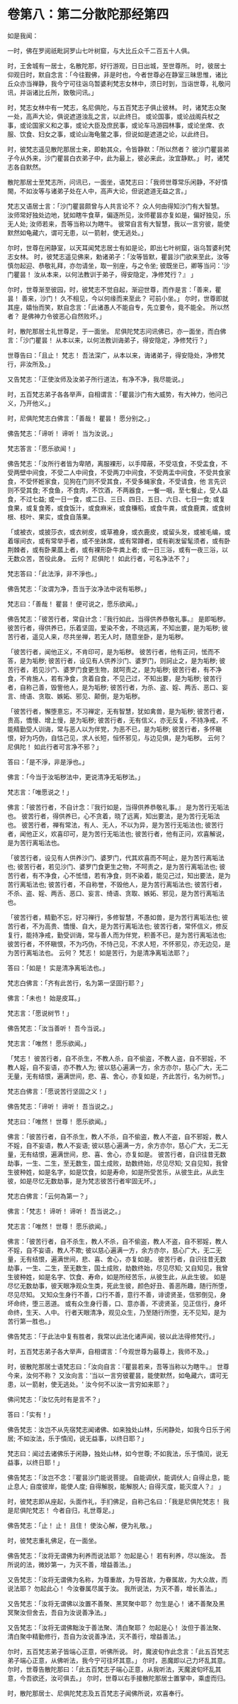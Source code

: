 # 卷第八：第二分散陀那经第四

如是我闻：

一时，佛在罗阅祇毗訶罗山七叶树窟，与大比丘众千二百五十人俱。

时，王舍城有一居士，名散陀那，好行游观，日日出城，至世尊所。 时，彼居士仰观日时，默自念言：「今往觐佛，非是时也，今者世尊必在静室三昧思惟，诸比丘众亦当禅静，我今宁可往诣乌暂婆利梵志女林中，须日时到，当诣世尊，礼敬问讯，并诣诸比丘所，致敬问讯。」

时，梵志女林中有一梵志，名尼俱陀，与五百梵志子俱止彼林。 时，诸梵志众聚一处，高声大论，俱说遮道浊乱之言，以此终日。 或论国事，或论战阁兵杖之事，或论国家义和之事，或论大臣及庶民事，或论车马游园林事，或论坐席、衣服、饮食、妇女之事，或论山海龟鳖之事，但说如是遮道之论，以此终日。

时，彼梵志遥见散陀那居士来，即勅其众，令皆静默：「所以然者？ 彼沙门瞿昙弟子今从外来，沙门瞿昙白衣弟子中，此为最上，彼必来此，汝宜静默。」 时，诸梵志各自默然。

散陀那居士至梵志所，问讯已，一面坐，语梵志曰：「我师世尊常乐闲静，不好憒閙，不如汝等与诸弟子处在人中，高声大论，但说遮道无益之言。」

梵志又语居士言：「沙门瞿昙颇曾与人共言论不？ 众人何由得知沙门有大智慧。 汝师常好独处边地，犹如瞎牛食草，偏逐所见，汝师瞿昙亦复如是，偏好独见，乐无人处; 汝师若来，吾等当称以为瞎牛。 彼常自言有大智慧，我以一言穷彼，能使默然如龟藏六，谓可无患，以一箭射，使无逃处。」

尔时，世尊在闲静室，以天耳闻梵志居士有如是论，即出七叶树窟，诣乌暂婆利梵志女林。 时，彼梵志遥见佛来，勅诸弟子：「汝等皆默，瞿昙沙门欲来至此，汝等慎勿起迎、恭敬礼拜，亦勿请坐，取一别座，与之令坐; 彼既坐已，卿等当问：'沙门瞿昙！ 汝从本来，以何法教训于弟子，得安隐定，净修梵行？』 」

尔时，世尊渐至彼园，时，彼梵志不觉自起，渐迎世尊，而作是言：「善来，瞿昙！ 善来，沙门！ 久不相见，今以何缘而来至此？ 可前小坐。」 尔时，世尊即就其座，嬉怡而笑，默自念言：「此诸愚人不能自专，先立要令，竟不能全。 所以然者？ 是佛神力令彼恶心自然败坏。」

时，散陀那居士礼世尊足，于一面坐。 尼俱陀梵志问讯佛已，亦一面坐，而白佛言：「沙门瞿昙！ 从本以来，以何法教训诲弟子，得安隐定，净修梵行？」

世尊告曰：「且止！ 梵志！ 吾法深广，从本以来，诲诸弟子，得安隐处，净修梵行，非汝所及。」

又告梵志：「正使汝师及汝弟子所行道法，有净不净，我尽能说。」

时，五百梵志弟子各各举声，自相谓言：「瞿昙沙门有大威势，有大神力，他问己义，乃开他义。」

时，尼俱陀梵志白佛言：「善哉！ 瞿昙！ 愿分别之。」

佛告梵志：「谛听！ 谛听！ 当为汝说。」

梵志答言：「愿乐欲闻！」

佛告梵志：「汝所行者皆为卑陋，离服裸形，以手障蔽，不受瓨食，不受盂食，不受两壁中间食，不受二人中间食，不受两刀中间食，不受两盂中间食，不受共食家食，不受怀姙家食，见狗在门则不受其食，不受多蝇家食，不受请食，他 言先识则不受其食; 不食鱼，不食肉，不饮酒，不两器食，一餐一咽，至七餐止，受人益食，不过七益; 或一日一食，或二日、三日、四日、五日、六日、七日一食; 或复食果，或复食莠，或食饭汁，或食麻米，或食稴稻，或食牛粪，或食鹿粪，或食树根、枝叶、果实，或食自落果。

「或被衣，或披莎衣，或衣树皮，或草襜身，或衣鹿皮，或留头发，或被毛编，或着塜间衣，或有常举手者，或不坐牀席，或有常蹲者，或有剃发留髦须者，或有卧荆棘者，或有卧果蓏上者，或有裸形卧牛粪上者; 或一日三浴，或有一夜三浴，以无数众苦，苦役此身。 云何？ 尼俱陀！ 如此行者，可名净法不？」

梵志答曰：「此法淨，非不淨也。」

佛告梵志：「汝谓为净，吾当于汝净法中说有垢秽。」

梵志曰：「善哉！ 瞿昙！ 便可说之，愿乐欲闻。」

佛告梵志：「彼苦行者，常自计念：『我行如此，当得供养恭敬礼事。』 是即垢秽。 彼苦行者，得供养已，乐着坚固，爱染不舍，不晓远离，不知出要，是为垢秽; 彼苦行者，遥见人来，尽共坐禅，若无人时，随意坐卧，是为垢秽。

「彼苦行者，闻他正义，不肯印可，是为垢秽。 彼苦行者，他有正问，恡而不答，是为垢秽; 彼苦行者，设见有人供养沙门、婆罗门，则訶止之，是为垢秽; 彼苦行者，若见沙门、婆罗门食更生物，就呵责之，是为垢秽; 彼苦行者，有不净食，不肯施人，若有净食，贪着自食，不见己过，不知出要，是为垢秽; 彼苦行者，自称己善，毁訾他人，是为垢秽; 彼苦行者，为杀、盗、婬、两舌、恶口、妄言、绮语、贪取、嫉妬、邪见、颠倒，是为垢秽。

「彼苦行者，懈堕憙忘，不习禅定，无有智慧，犹如禽兽，是为垢秽; 彼苦行者，贵高，憍慢、增上慢，是为垢秽; 彼苦行者，无有信义，亦无反复，不持净戒，不能精勤受人训诲，常与恶人以为伴党，为恶不已，是为垢秽; 彼苦行者，多怀瞋恨，好为巧伪，自怙己见，求人长短，恒怀邪见，与边见俱，是为垢秽。 云何？ 尼俱陀！ 如此行者可言净不邪？」

答曰：「是不淨，非是淨也。」

佛言：「今当于汝垢秽法中，更说清净无垢秽法。」

梵志言：「唯愿说之！」

佛言：「彼苦行者，不自计念：『我行如是，当得供养恭敬礼事。』 是为苦行无垢法也。 彼苦行者，得供养已，心不贪着，晓了远离，知出要法，是为苦行无垢法也。 彼苦行者，禅有常法，有人、无人，不以为异，是为苦行无垢法也; 彼苦行者，闻他正义，欢喜印可，是为苦行无垢法也; 彼苦行者，他有正问，欢喜解说，是为苦行离垢法也。

「彼苦行者，设见有人供养沙门、婆罗门，代其欢喜而不呵止，是为苦行离垢法也; 彼苦行者，若见沙门、婆罗门食更生之物，不呵责之，是为苦行离垢法也; 彼苦行者，有不净食，心不恡惜，若有净食，则不染着，能见己过，知出要法，是为苦行离垢法也; 彼苦行者，不自称誉，不毁他人，是为苦行离垢法也; 彼苦行者，不杀、盗、婬、两舌、恶口、妄言、绮语、贪取、嫉妬、邪见，是为苦行离垢法也。

「彼苦行者，精勤不忘，好习禅行，多修智慧，不愚如兽，是为苦行离垢法也; 彼苦行者，不为高贵、憍慢、自大，是为苦行离垢法也; 彼苦行者，常怀信义，修反复行，能持净戒，勤受训诲，常与善人而为伴党，积善不已，是为苦行离垢法也; 彼苦行者，不怀瞋恨，不为巧伪，不恃己见，不求人短，不怀邪见，亦无边见，是为苦行离垢法也。 云何？ 梵志！ 如是苦行，为是清净离垢法耶？」

答曰：「如是！ 实是清净离垢法也。」

梵志白佛言：「齐有此苦行，名为第一坚固行耶？」

佛言：「未也！ 始是皮耳。」

梵志言：「愿说树节！」

佛告梵志：「汝当善听！ 吾今当说。」

梵志言：「唯然！ 愿乐欲闻。」

「梵志！ 彼苦行者，自不杀生，不教人杀，自不偷盗，不教人盗，自不邪婬，不教人婬，自不妄语，亦不教人为; 彼以慈心遍满一方，余方亦尔，慈心广大，无二无量，无有结恨，遍满世间，悲、喜、舍心，亦复如是，齐此苦行，名为树节。」

梵志白佛言：「愿说苦行坚固之义！」

佛告梵志：「谛听！ 谛听！ 吾当说之。」

梵志曰：「唯然！ 世尊！ 愿乐欲闻。」

佛言：「彼苦行者，自不杀生，教人不杀，自不偷盗，教人不盗，自不邪婬，教人不婬，自不妄语，教人不妄语; 彼以慈心遍满一方，余方亦尔，慈心广大，无二无量，无有结恨，遍满世间，悲、喜、舍心，亦复如是。 彼苦行者，自识往昔无数劫事，一生、二生，至无数生，国土成败，劫数终始，尽见尽知; 又自见知，我曾生彼种姓，如是名字，如是饮食，如是寿命，如是所受苦乐，从彼生此，从此生彼，如是尽忆无数劫事，是为梵志彼苦行者牢固无坏。」

梵志白佛言：「云何為第一？」

佛言：「梵志！ 谛听！ 谛听！ 吾当说之。」

梵志言：「唯然！ 世尊！ 愿乐欲闻。」

佛言：「彼苦行者，自不杀生，教人不杀，自不偷盗，教人不盗，自不邪婬，教人不婬，自不妄语，教人不欺; 彼以慈心遍满一方，余方亦尔，慈心广大，无二无量，无有结恨，遍满世间，悲、喜、舍心，亦复如是。 彼苦行者，自识往昔无数劫事，一生、二生，至无数生，国土成败，劫数终始，尽见尽知; 又自知见，我曾生彼种姓，如是名字、饮食、寿命，如是所经苦乐，从彼生此，从此生彼。 如是尽忆无数劫事，彼天眼净观众生类，死此生彼，颜色好丑、善恶所趣，随行所堕，尽见尽知。 又知众生身行不善，口行不善，意行不善，诽谤贤圣，信邪倒见，身坏命终，堕三恶道。 或有众生身行善，口、意亦善，不谤贤圣，见正信行，身坏命终，生天、人中。 行者天眼清净，观见众生，乃至随行所堕，无不见知，是为苦行第一胜也。」

佛告梵志：「于此法中复有胜者，我常以此法化诸声闻，彼以此法得修梵行。」

时，五百梵志弟子各大举声，自相谓言：「今观世尊为最尊上，我师不及。」

时，彼散陀那居士语梵志曰：「汝向自言：『瞿昙若来，吾等当称以为瞎牛。』 世尊今来，汝何不称？ 又汝向言：'当以一言穷彼瞿昙，能使默然，如龟藏六，谓可无患，以一箭射，使无逃处。' 汝今何不以汝一言穷如来耶？」

佛问梵志：「汝忆先时有是言不？」

答曰：「实有！」

佛告梵志：汝岂不从先宿梵志闻诸佛、如来独处山林，乐闲静处，如我今日乐于闲居; 不如汝法，乐于憒闰，说无益事，以终日耶？」

梵志曰：闻过去诸佛乐于闲静，独处山林，如今世尊; 不如我法，乐于憒闰，说无益事，以终日耶！」

佛告梵志：「汝岂不念：『瞿昙沙门能说菩提。 自能调伏，能调伏人; 自得止息，能止息人; 自度彼岸，能使人度; 自得解脱，能解脱人; 自得灭度，能灭度人？』 」

时，彼梵志即从座起，头面作礼，手扪佛足，自称己名曰：「我是尼俱陀梵志！ 我是尼俱陀梵志！ 今者自归，礼世尊足。」

佛告梵志：「止！ 止！ 且住！ 使汝心解，便为礼敬。」

时，彼梵志重礼佛足，在一面坐。

佛告梵志：「汝将无谓佛为利养而说法耶？ 勿起是心！ 若有利养，尽以施汝。 吾所说的法，微妙第一，为灭不善，增益善法。」

又告梵志：「汝将无谓佛为名称，为尊重故，为导首故，为眷属故，为大众故，而说法耶？ 勿起此心！ 今汝眷属尽属于汝。 我所说法，为灭不善，增长善法。」

又告梵志：「汝将无谓佛以汝置不善聚、黑冥聚中耶？ 勿生是心！ 诸不善聚及黑冥聚汝但舍去，吾自为汝说善净法。」

又告梵志：「汝将无谓佛黜汝于善法聚、清白聚耶？ 勿起是心！ 汝但于善法聚、清白聚中精勤修行，吾自为汝说善净法，灭不善行，增益善法。」

尔时，五百梵志弟子皆端心正意，听佛所说。 时，魔波旬作此念言：「此五百梵志弟子端心正意，从佛听法，我今宁可往坏其意。」 尔时，恶魔即以己力坏乱其意。 尔时，世尊告散陀那曰：「此五百梵志子端心正意，从我听法，天魔波旬坏乱其意，今吾欲还，汝可俱去。」 尔时，世尊以右手接散陀那居士置掌中，乘虚而归。

时，散陀那居士、尼俱陀梵志及五百梵志子闻佛所说，欢喜奉行。
